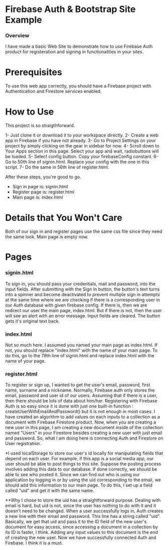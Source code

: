 # Firebase Auth & Bootstrap Site Example
### Overview
I have made a basic Web Site to demonstrate how to use Firebase Auth product for registeration and signing in functionalities in your sites.

# Prerequisites
To use this web app correctly, you should have a Firebase project with Authentication and Firestore services enabled.

# How to Use
This project is so straigthforward. 

1- Just clone it or download it to your workspace directly.
2- Create a web app in Firebase if you have not already. 
3- Go to Project Settings on your project by simply clicking on the gear in sidebar for now.
4- Scroll down to Your Apps section in this page. Select your app and wait, radiobuttons will be loaded.
5- Select config button. Copy your firebaseConfig constant. 
6- Go to 50th line of signin.html. Replace your config with the one in this script.
7- Do the same in 56th line of register.html. 

After these steps, you're good to go.

- Sign in page is: signin.html
- Register page is: register.html
- Main page is: index.html

# Details that You Won't Care
Both of our sign in and register pages use the same css file since they need the same look. 
Main page is empty now.

# Pages

### signin.html
To sign in, you should pass your credentials, mail and password, into the input fields. After submitting with the Sign In button, the button's text turns into a spinner and become deactivated to prevent multiple sign in attempts at the same time where we are checking if there is a corresponding user in our Auth database with given firebase config. 
If there is, then we are redirect our user the main page, index.html. But if there is not, then the user will see an alert with an error message. Input fields are cleared. The button gets it's original text back.

### index.html
Not so much here. I assumed you named your main page as index.html. If not, you should replace "index.html" with the name of your main page. To do this, go to the 78th line of signin.html and replace index.html with the name of your page. 

### register.html
To register or sign up, I wanted to get the user's email, password, first name, surname and a nickname. Normally, Firebase auth only stores the email, password and user id of our users. Assuming that if there is a user, then there should be lots of data about him/her. Registering with Firebase Auth is so easy since it is done with just one built-in function : createUserWithEmailAndPassword() but it is not enough in most cases. I have created an algorithm to add values on each inputs to a collection as a document with Firebase Firestore product. Now, when you are creating a new user in this page, I am creating a new document inside of the collection named "Users" in your Firestore besides creating a new user with just email and password. So, what I am doing here is connecting Auth and Firestore on User registration.


*I used localStorage to store our user's id locally for manipulating fields that depend on each user. For example, if this app is a social media app, our user should be able to post things to this site. Suppose the posting process involves adding this data to our database. If done correctly, we should be able to see who posted it. Since we can find out who is using our application by logging in or by using the uid corresponding to the email, we should add this information to our main page. To do this, I set up a field called "uid" and get it with the same name.

**Why I chose to store the uid has a straightforward purpose. Dealing with email is hard, but uid is not, since the user has nothing to do with it and it doesn't need to be changed. When a user successfully logs in, Auth creates a new line with their email and password. This line has a string called "uid". Basically, we get that uid and pass it to the ID field of the new user's document for easy access, since accessing a document in a collection by its ID is faster, I think. Adding any input values to this document is the end of creating the new user. Now we have successfully connected Auth and Firebase. I think it is a must.

